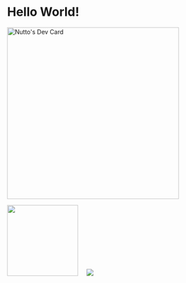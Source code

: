 <h1>Hello World!</h1>
<a href="https://app.daily.dev/nutto"><img src="https://api.daily.dev/devcards/ea1e2dcd89c143a389bd1fb4f7226491.png?r=29s" width="400" alt="Nutto's Dev Card"/></a>
<br>
<p><a href="https://github.com/Nutmito">
<img height="165" src="https://github-readme-stats.vercel.app/api?username=Nutmito&show_icons=true&include_all_commits=true&theme=react&cache_seconds=3200&hide_border=true" /></a>
&nbsp;&nbsp;&nbsp;
<a href="https://github.com/Nutmito"><img src="https://github-readme-stats.vercel.app/api/top-langs/?username=Nutmito&layout=compact&theme=react&hide_border=true" />
</a></p>




